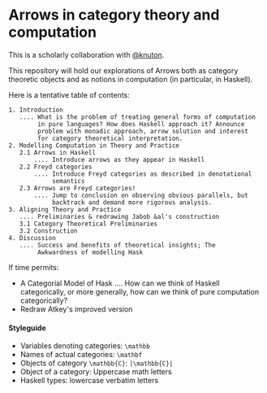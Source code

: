 Arrows in category theory and computation
=========================================

This is a scholarly collaboration with [@knuton](https://github.com/knuton).

This repository will hold our explorations of Arrows both as category theoretic
objects and as notions in computation (in particular, in Haskell).

Here is a tentative table of contents:

    1. Introduction
       .... What is the problem of treating general forms of computation
            in pure languages? How does Haskell approach it? Announce
            problem with monadic approach, arrow solution and interest
            for category theoretical interpretation.
    2. Modelling Computation in Theory and Practice
       2.1 Arrows in Haskell
           .... Introduce arrows as they appear in Haskell
       2.2 Freyd categories
           .... Introduce Freyd categories as described in denotational
                semantics
       2.3 Arrows are Freyd categories!
           .... Jump to conclusion on observing obvious parallels, but
                backtrack and demand more rigorous analysis.
    3. Aligning Theory and Practice
       .... Preliminaries & redrawing Jabob &al's construction
       3.1 Category Theoretical Preliminaries
       3.2 Construction
    4. Discussion
       .... Success and benefits of theoretical insights; The
            Awkwardness of modelling Hask

If time permits:

  * A Categorial Model of Hask
    .... How can we think of Haskell categorically, or more
         generally, how can we think of pure computation
         categorically?
  * Redraw Atkey's improved version

#### Styleguide

  * Variables denoting categories: `\mathbb`
  * Names of actual categories: `\mathbf`
  * Objects of category `\mathbb{C}`: `|\mathbb{C}|`
  * Object of a category: Uppercase math letters
  * Haskell types: lowercase verbatim letters
